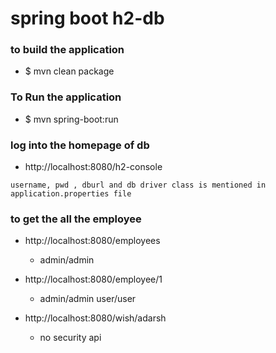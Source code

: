 
# spring boot h2-db

### to build the application
* $ mvn clean package

### To Run the application 
* $ mvn spring-boot:run

### log into the homepage of db
* http://localhost:8080/h2-console
```
username, pwd , dburl and db driver class is mentioned in application.properties file
```

### to get the all the employee 
* http://localhost:8080/employees
    * admin/admin

* http://localhost:8080/employee/1
  * admin/admin user/user 

* http://localhost:8080/wish/adarsh
  * no security api 
